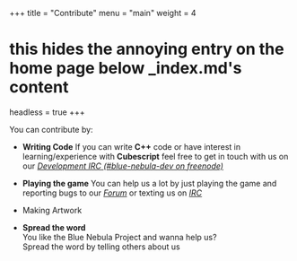 +++
title = "Contribute"
menu = "main"
weight = 4

# this hides the annoying entry on the home page below _index.md's content
headless = true
+++

You can contribute by:
* **Writing Code**
  If you can write **C++** code or have
  interest in learning/experience with **Cubescript**
  feel free to get in touch with us on our [*Development IRC (#blue-nebula-dev on freenode)*](https://webchat.freenode.net/#blue-nebula-dev)

* **Playing the game**
  You can help us a lot by just playing the game and reporting bugs to our [*Forum*](https://go.blue-nebula.org/forum) or texting us on [*IRC*](https://go.blue-nebula.org/irc-webchat)

* Making Artwork
* **Spread the word**  
  You like the Blue Nebula Project and wanna help us?  
  Spread the word by telling others about us
